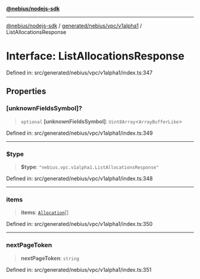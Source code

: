 [**@nebius/nodejs-sdk**](../../../../../README.md)

---

[@nebius/nodejs-sdk](../../../../../README.md) / [generated/nebius/vpc/v1alpha1](../README.md) / ListAllocationsResponse

# Interface: ListAllocationsResponse

Defined in: src/generated/nebius/vpc/v1alpha1/index.ts:347

## Properties

### \[unknownFieldsSymbol\]?

> `optional` **\[unknownFieldsSymbol\]**: `Uint8Array`\<`ArrayBufferLike`\>

Defined in: src/generated/nebius/vpc/v1alpha1/index.ts:349

---

### $type

> **$type**: `"nebius.vpc.v1alpha1.ListAllocationsResponse"`

Defined in: src/generated/nebius/vpc/v1alpha1/index.ts:348

---

### items

> **items**: [`Allocation`](Allocation.md)[]

Defined in: src/generated/nebius/vpc/v1alpha1/index.ts:350

---

### nextPageToken

> **nextPageToken**: `string`

Defined in: src/generated/nebius/vpc/v1alpha1/index.ts:351
